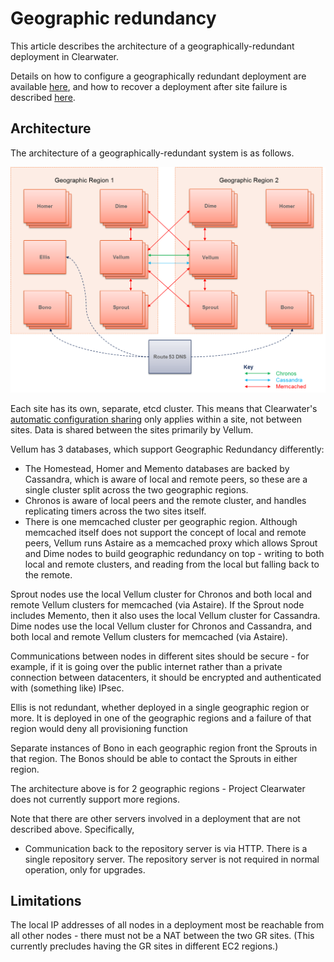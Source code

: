 # Geographic redundancy

This article describes the architecture of a geographically-redundant deployment in Clearwater.

Details on how to configure a geographically redundant deployment are available [here](http://clearwater.readthedocs.io/en/latest/Configuring_GR_deployments.html), and how to recover a deployment after site failure is described [here](http://clearwater.readthedocs.io/en/latest/Handling_Site_Failure.html).

## Architecture

The architecture of a geographically-redundant system is as follows.

![Simplified GR Architecture](img/Geographic_redundancy_diagram.png)

Each site has its own, separate, etcd cluster. This means that Clearwater's [automatic configuration sharing](Automatic_Clustering_Config_Sharing.md) only applies within a site, not between sites. Data is shared between the sites primarily by Vellum.

Vellum has 3 databases, which support Geographic Redundancy differently:

* The Homestead, Homer and Memento databases are backed by Cassandra, which is aware of local and remote peers, so these are a single cluster split across the two geographic regions.
* Chronos is aware of local peers and the remote cluster, and handles replicating timers across the two sites itself.
* There is one memcached cluster per geographic region. Although memcached itself does not support the concept of local and remote peers, Vellum runs Astaire as a memcached proxy which allows Sprout and Dime nodes to build geographic redundancy on top - writing to both local and remote clusters, and reading from the local but falling back to the remote.

Sprout nodes use the local Vellum cluster for Chronos and both local and remote Vellum clusters for memcached (via Astaire). If the Sprout node includes Memento, then it also uses the local Vellum cluster for Cassandra.
Dime nodes use the local Vellum cluster for Chronos and Cassandra, and both local and remote Vellum clusters for memcached (via Astaire).

Communications between nodes in different sites should be secure - for example, if it is going over the public internet rather than a private connection between datacenters, it should be encrypted and authenticated with (something like) IPsec.

Ellis is not redundant, whether deployed in a single geographic region or more. It is deployed in one of the geographic regions and a failure of that region would deny all provisioning function

Separate instances of Bono in each geographic region front the Sprouts in that region. The Bonos should be able to contact the Sprouts in either region.

The architecture above is for 2 geographic regions - Project Clearwater does not currently support more regions.

Note that there are other servers involved in a deployment that are not described above. Specifically,

* Communication back to the repository server is via HTTP. There is a single repository server. The repository server is not required in normal operation, only for upgrades.

## Limitations

The local IP addresses of all nodes in a deployment most be reachable from all other nodes - there must not be a NAT between the two GR sites. (This currently precludes having the GR sites in different EC2 regions.)
